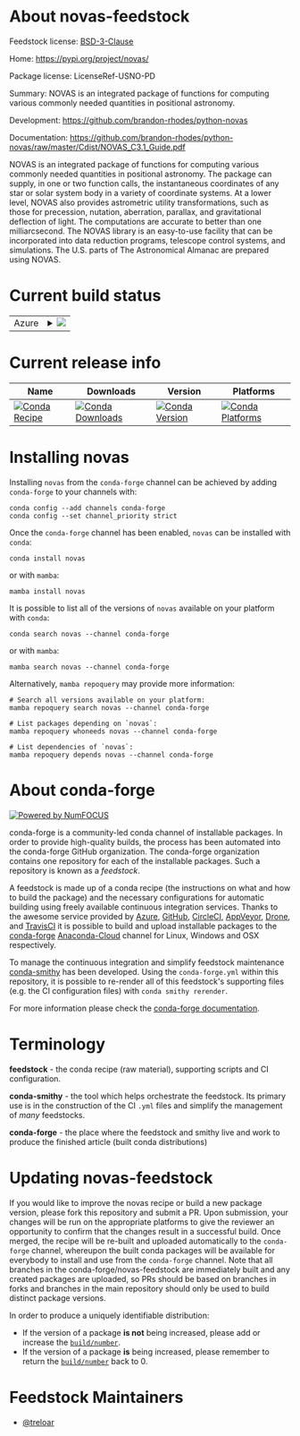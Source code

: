 About novas-feedstock
=====================

Feedstock license: [BSD-3-Clause](https://github.com/conda-forge/novas-feedstock/blob/main/LICENSE.txt)

Home: https://pypi.org/project/novas/

Package license: LicenseRef-USNO-PD

Summary: NOVAS is an integrated package of functions for computing various commonly needed quantities in positional astronomy.

Development: https://github.com/brandon-rhodes/python-novas

Documentation: https://github.com/brandon-rhodes/python-novas/raw/master/Cdist/NOVAS_C3.1_Guide.pdf

NOVAS is an integrated package of functions for computing various commonly needed quantities in positional astronomy. The package can supply, in one or two function calls, the instantaneous coordinates of any star or solar system body in a variety of coordinate systems. At a lower level, NOVAS also provides astrometric utility transformations, such as those for precession, nutation, aberration, parallax, and gravitational deflection of light. The computations are accurate to better than one milliarcsecond. The NOVAS library is an easy-to-use facility that can be incorporated into data reduction programs, telescope control systems, and simulations. The U.S. parts of The Astronomical Almanac are prepared using NOVAS.


Current build status
====================


<table>
    
  <tr>
    <td>Azure</td>
    <td>
      <details>
        <summary>
          <a href="https://dev.azure.com/conda-forge/feedstock-builds/_build/latest?definitionId=12922&branchName=main">
            <img src="https://dev.azure.com/conda-forge/feedstock-builds/_apis/build/status/novas-feedstock?branchName=main">
          </a>
        </summary>
        <table>
          <thead><tr><th>Variant</th><th>Status</th></tr></thead>
          <tbody><tr>
              <td>linux_64_python3.10.____cpython</td>
              <td>
                <a href="https://dev.azure.com/conda-forge/feedstock-builds/_build/latest?definitionId=12922&branchName=main">
                  <img src="https://dev.azure.com/conda-forge/feedstock-builds/_apis/build/status/novas-feedstock?branchName=main&jobName=linux&configuration=linux%20linux_64_python3.10.____cpython" alt="variant">
                </a>
              </td>
            </tr><tr>
              <td>linux_64_python3.11.____cpython</td>
              <td>
                <a href="https://dev.azure.com/conda-forge/feedstock-builds/_build/latest?definitionId=12922&branchName=main">
                  <img src="https://dev.azure.com/conda-forge/feedstock-builds/_apis/build/status/novas-feedstock?branchName=main&jobName=linux&configuration=linux%20linux_64_python3.11.____cpython" alt="variant">
                </a>
              </td>
            </tr><tr>
              <td>linux_64_python3.12.____cpython</td>
              <td>
                <a href="https://dev.azure.com/conda-forge/feedstock-builds/_build/latest?definitionId=12922&branchName=main">
                  <img src="https://dev.azure.com/conda-forge/feedstock-builds/_apis/build/status/novas-feedstock?branchName=main&jobName=linux&configuration=linux%20linux_64_python3.12.____cpython" alt="variant">
                </a>
              </td>
            </tr><tr>
              <td>linux_64_python3.8.____cpython</td>
              <td>
                <a href="https://dev.azure.com/conda-forge/feedstock-builds/_build/latest?definitionId=12922&branchName=main">
                  <img src="https://dev.azure.com/conda-forge/feedstock-builds/_apis/build/status/novas-feedstock?branchName=main&jobName=linux&configuration=linux%20linux_64_python3.8.____cpython" alt="variant">
                </a>
              </td>
            </tr><tr>
              <td>linux_64_python3.9.____73_pypy</td>
              <td>
                <a href="https://dev.azure.com/conda-forge/feedstock-builds/_build/latest?definitionId=12922&branchName=main">
                  <img src="https://dev.azure.com/conda-forge/feedstock-builds/_apis/build/status/novas-feedstock?branchName=main&jobName=linux&configuration=linux%20linux_64_python3.9.____73_pypy" alt="variant">
                </a>
              </td>
            </tr><tr>
              <td>linux_64_python3.9.____cpython</td>
              <td>
                <a href="https://dev.azure.com/conda-forge/feedstock-builds/_build/latest?definitionId=12922&branchName=main">
                  <img src="https://dev.azure.com/conda-forge/feedstock-builds/_apis/build/status/novas-feedstock?branchName=main&jobName=linux&configuration=linux%20linux_64_python3.9.____cpython" alt="variant">
                </a>
              </td>
            </tr><tr>
              <td>osx_64_python3.10.____cpython</td>
              <td>
                <a href="https://dev.azure.com/conda-forge/feedstock-builds/_build/latest?definitionId=12922&branchName=main">
                  <img src="https://dev.azure.com/conda-forge/feedstock-builds/_apis/build/status/novas-feedstock?branchName=main&jobName=osx&configuration=osx%20osx_64_python3.10.____cpython" alt="variant">
                </a>
              </td>
            </tr><tr>
              <td>osx_64_python3.11.____cpython</td>
              <td>
                <a href="https://dev.azure.com/conda-forge/feedstock-builds/_build/latest?definitionId=12922&branchName=main">
                  <img src="https://dev.azure.com/conda-forge/feedstock-builds/_apis/build/status/novas-feedstock?branchName=main&jobName=osx&configuration=osx%20osx_64_python3.11.____cpython" alt="variant">
                </a>
              </td>
            </tr><tr>
              <td>osx_64_python3.12.____cpython</td>
              <td>
                <a href="https://dev.azure.com/conda-forge/feedstock-builds/_build/latest?definitionId=12922&branchName=main">
                  <img src="https://dev.azure.com/conda-forge/feedstock-builds/_apis/build/status/novas-feedstock?branchName=main&jobName=osx&configuration=osx%20osx_64_python3.12.____cpython" alt="variant">
                </a>
              </td>
            </tr><tr>
              <td>osx_64_python3.8.____cpython</td>
              <td>
                <a href="https://dev.azure.com/conda-forge/feedstock-builds/_build/latest?definitionId=12922&branchName=main">
                  <img src="https://dev.azure.com/conda-forge/feedstock-builds/_apis/build/status/novas-feedstock?branchName=main&jobName=osx&configuration=osx%20osx_64_python3.8.____cpython" alt="variant">
                </a>
              </td>
            </tr><tr>
              <td>osx_64_python3.9.____73_pypy</td>
              <td>
                <a href="https://dev.azure.com/conda-forge/feedstock-builds/_build/latest?definitionId=12922&branchName=main">
                  <img src="https://dev.azure.com/conda-forge/feedstock-builds/_apis/build/status/novas-feedstock?branchName=main&jobName=osx&configuration=osx%20osx_64_python3.9.____73_pypy" alt="variant">
                </a>
              </td>
            </tr><tr>
              <td>osx_64_python3.9.____cpython</td>
              <td>
                <a href="https://dev.azure.com/conda-forge/feedstock-builds/_build/latest?definitionId=12922&branchName=main">
                  <img src="https://dev.azure.com/conda-forge/feedstock-builds/_apis/build/status/novas-feedstock?branchName=main&jobName=osx&configuration=osx%20osx_64_python3.9.____cpython" alt="variant">
                </a>
              </td>
            </tr>
          </tbody>
        </table>
      </details>
    </td>
  </tr>
</table>

Current release info
====================

| Name | Downloads | Version | Platforms |
| --- | --- | --- | --- |
| [![Conda Recipe](https://img.shields.io/badge/recipe-novas-green.svg)](https://anaconda.org/conda-forge/novas) | [![Conda Downloads](https://img.shields.io/conda/dn/conda-forge/novas.svg)](https://anaconda.org/conda-forge/novas) | [![Conda Version](https://img.shields.io/conda/vn/conda-forge/novas.svg)](https://anaconda.org/conda-forge/novas) | [![Conda Platforms](https://img.shields.io/conda/pn/conda-forge/novas.svg)](https://anaconda.org/conda-forge/novas) |

Installing novas
================

Installing `novas` from the `conda-forge` channel can be achieved by adding `conda-forge` to your channels with:

```
conda config --add channels conda-forge
conda config --set channel_priority strict
```

Once the `conda-forge` channel has been enabled, `novas` can be installed with `conda`:

```
conda install novas
```

or with `mamba`:

```
mamba install novas
```

It is possible to list all of the versions of `novas` available on your platform with `conda`:

```
conda search novas --channel conda-forge
```

or with `mamba`:

```
mamba search novas --channel conda-forge
```

Alternatively, `mamba repoquery` may provide more information:

```
# Search all versions available on your platform:
mamba repoquery search novas --channel conda-forge

# List packages depending on `novas`:
mamba repoquery whoneeds novas --channel conda-forge

# List dependencies of `novas`:
mamba repoquery depends novas --channel conda-forge
```


About conda-forge
=================

[![Powered by
NumFOCUS](https://img.shields.io/badge/powered%20by-NumFOCUS-orange.svg?style=flat&colorA=E1523D&colorB=007D8A)](https://numfocus.org)

conda-forge is a community-led conda channel of installable packages.
In order to provide high-quality builds, the process has been automated into the
conda-forge GitHub organization. The conda-forge organization contains one repository
for each of the installable packages. Such a repository is known as a *feedstock*.

A feedstock is made up of a conda recipe (the instructions on what and how to build
the package) and the necessary configurations for automatic building using freely
available continuous integration services. Thanks to the awesome service provided by
[Azure](https://azure.microsoft.com/en-us/services/devops/), [GitHub](https://github.com/),
[CircleCI](https://circleci.com/), [AppVeyor](https://www.appveyor.com/),
[Drone](https://cloud.drone.io/welcome), and [TravisCI](https://travis-ci.com/)
it is possible to build and upload installable packages to the
[conda-forge](https://anaconda.org/conda-forge) [Anaconda-Cloud](https://anaconda.org/)
channel for Linux, Windows and OSX respectively.

To manage the continuous integration and simplify feedstock maintenance
[conda-smithy](https://github.com/conda-forge/conda-smithy) has been developed.
Using the ``conda-forge.yml`` within this repository, it is possible to re-render all of
this feedstock's supporting files (e.g. the CI configuration files) with ``conda smithy rerender``.

For more information please check the [conda-forge documentation](https://conda-forge.org/docs/).

Terminology
===========

**feedstock** - the conda recipe (raw material), supporting scripts and CI configuration.

**conda-smithy** - the tool which helps orchestrate the feedstock.
                   Its primary use is in the construction of the CI ``.yml`` files
                   and simplify the management of *many* feedstocks.

**conda-forge** - the place where the feedstock and smithy live and work to
                  produce the finished article (built conda distributions)


Updating novas-feedstock
========================

If you would like to improve the novas recipe or build a new
package version, please fork this repository and submit a PR. Upon submission,
your changes will be run on the appropriate platforms to give the reviewer an
opportunity to confirm that the changes result in a successful build. Once
merged, the recipe will be re-built and uploaded automatically to the
`conda-forge` channel, whereupon the built conda packages will be available for
everybody to install and use from the `conda-forge` channel.
Note that all branches in the conda-forge/novas-feedstock are
immediately built and any created packages are uploaded, so PRs should be based
on branches in forks and branches in the main repository should only be used to
build distinct package versions.

In order to produce a uniquely identifiable distribution:
 * If the version of a package **is not** being increased, please add or increase
   the [``build/number``](https://docs.conda.io/projects/conda-build/en/latest/resources/define-metadata.html#build-number-and-string).
 * If the version of a package **is** being increased, please remember to return
   the [``build/number``](https://docs.conda.io/projects/conda-build/en/latest/resources/define-metadata.html#build-number-and-string)
   back to 0.

Feedstock Maintainers
=====================

* [@treloar](https://github.com/treloar/)

